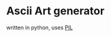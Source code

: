 
Ascii Art generator
===================

written in python, uses [PIL](https://pillow.readthedocs.io/en/stable/index.html)
